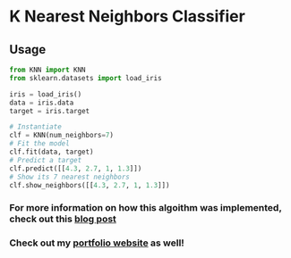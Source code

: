 # K Nearest Neighbors Classifier

## Usage

```python
from KNN import KNN
from sklearn.datasets import load_iris

iris = load_iris()
data = iris.data    
target = iris.target

# Instantiate
clf = KNN(num_neighbors=7)
# Fit the model
clf.fit(data, target)
# Predict a target
clf.predict([[4.3, 2.7, 1, 1.3]])
# Show its 7 nearest neighbors
clf.show_neighbors([[4.3, 2.7, 1, 1.3]])
```

### For more information on how this algoithm was implemented, check out this [blog post](https://dougscohen.github.io/2020-06-25-K-Nearest-Neighbors-From-Scratch/)

### Check out my [portfolio website](https://dougscohen.github.io/) as well!